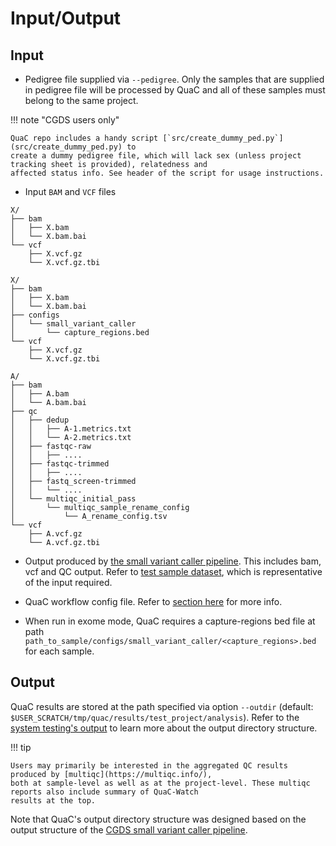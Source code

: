 # Input/Output

## Input

- Pedigree file supplied via `--pedigree`. Only the samples that are supplied in pedigree file will be processed by QuaC
  and all of these samples must belong to the same project.


!!! note "CGDS users only"

    QuaC repo includes a handy script [`src/create_dummy_ped.py`](src/create_dummy_ped.py) to
    create a dummy pedigree file, which will lack sex (unless project tracking sheet is provided), relatedness and
    affected status info. See header of the script for usage instructions. 


- Input `BAM` and `VCF` files 

```
X/
├── bam
│   ├── X.bam
│   └── X.bam.bai
└── vcf
    ├── X.vcf.gz
    └── X.vcf.gz.tbi
```

```
X/
├── bam
│   ├── X.bam
│   └── X.bam.bai
├── configs
│   └── small_variant_caller
│       └── capture_regions.bed
└── vcf
    ├── X.vcf.gz
    └── X.vcf.gz.tbi
```

```
A/
├── bam
│   ├── A.bam
│   └── A.bam.bai
├── qc
│   ├── dedup
│   │   ├── A-1.metrics.txt
│   │   └── A-2.metrics.txt
│   ├── fastqc-raw
│   │   ├── ....
│   ├── fastqc-trimmed
│   │   ├── ....
│   ├── fastq_screen-trimmed
│   │   └── ....
│   └── multiqc_initial_pass
│       └── multiqc_sample_rename_config
│           └── A_rename_config.tsv
└── vcf
    ├── A.vcf.gz
    └── A.vcf.gz.tbi
```

- Output produced by [the small variant caller
  pipeline](https://gitlab.rc.uab.edu/center-for-computational-genomics-and-data-science/sciops/pipelines/small_variant_caller_pipeline).
  This includes bam, vcf and QC output. Refer to [test sample dataset](../.test/ngs-data/test_project/analysis/A), which is
  representative of the input required.

- QuaC workflow config file. Refer to [section here](#set-up-workflow-config-file) for more info.

- When run in exome mode, QuaC requires a capture-regions bed file at path
  `path_to_sample/configs/small_variant_caller/<capture_regions>.bed` for each sample.


## Output

QuaC results are stored at the path specified via option `--outdir` (default:
`$USER_SCRATCH/tmp/quac/results/test_project/analysis`).  Refer to the [system testing's output](./system_testing.md) to
learn more about the output directory structure. 

!!! tip 

    Users may primarily be interested in the aggregated QC results produced by [multiqc](https://multiqc.info/),
    both at sample-level as well as at the project-level. These multiqc reports also include summary of QuaC-Watch
    results at the top.

Note that QuaC's output directory structure was designed based on the output structure of the [CGDS small variant caller
pipeline](https://gitlab.rc.uab.edu/center-for-computational-genomics-and-data-science/sciops/pipelines/small_variant_caller_pipeline).

